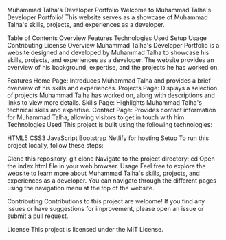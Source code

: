 Muhammad Talha's Developer Portfolio
Welcome to Muhammad Talha's Developer Portfolio! This website serves as a showcase of Muhammad Talha's skills, projects, and experiences as a developer.

Table of Contents
Overview
Features
Technologies Used
Setup
Usage
Contributing
License
Overview
Muhammad Talha's Developer Portfolio is a website designed and developed by Muhammad Talha to showcase his skills, projects, and experiences as a developer. The website provides an overview of his background, expertise, and the projects he has worked on.

Features
Home Page: Introduces Muhammad Talha and provides a brief overview of his skills and experiences.
Projects Page: Displays a selection of projects Muhammad Talha has worked on, along with descriptions and links to view more details.
Skills Page: Highlights Muhammad Talha's technical skills and expertise.
Contact Page: Provides contact information for Muhammad Talha, allowing visitors to get in touch with him.
Technologies Used
This project is built using the following technologies:

HTML5
CSS3
JavaScript
Bootstrap
Netlify for hosting
Setup
To run this project locally, follow these steps:

Clone this repository: git clone <repository-url>
Navigate to the project directory: cd <project-directory>
Open the index.html file in your web browser.
Usage
Feel free to explore the website to learn more about Muhammad Talha's skills, projects, and experiences as a developer. You can navigate through the different pages using the navigation menu at the top of the website.

Contributing
Contributions to this project are welcome! If you find any issues or have suggestions for improvement, please open an issue or submit a pull request.

License
This project is licensed under the MIT License.


